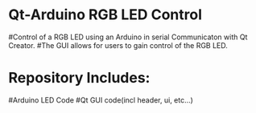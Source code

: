# Qt-Arduino RGB LED Control

#Control of a RGB LED using an Arduino in serial Communicaton with Qt Creator.
#The GUI allows for users to gain control of the RGB LED.

# Repository Includes: 
#Arduino LED Code
#Qt GUI code(incl header, ui, etc...)
